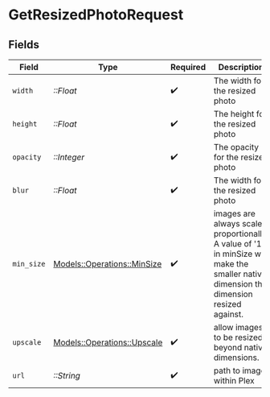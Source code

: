 # GetResizedPhotoRequest


## Fields

| Field                                                                                                                                    | Type                                                                                                                                     | Required                                                                                                                                 | Description                                                                                                                              | Example                                                                                                                                  |
| ---------------------------------------------------------------------------------------------------------------------------------------- | ---------------------------------------------------------------------------------------------------------------------------------------- | ---------------------------------------------------------------------------------------------------------------------------------------- | ---------------------------------------------------------------------------------------------------------------------------------------- | ---------------------------------------------------------------------------------------------------------------------------------------- |
| `width`                                                                                                                                  | *::Float*                                                                                                                                | :heavy_check_mark:                                                                                                                       | The width for the resized photo                                                                                                          | 110                                                                                                                                      |
| `height`                                                                                                                                 | *::Float*                                                                                                                                | :heavy_check_mark:                                                                                                                       | The height for the resized photo                                                                                                         | 165                                                                                                                                      |
| `opacity`                                                                                                                                | *::Integer*                                                                                                                              | :heavy_check_mark:                                                                                                                       | The opacity for the resized photo                                                                                                        |                                                                                                                                          |
| `blur`                                                                                                                                   | *::Float*                                                                                                                                | :heavy_check_mark:                                                                                                                       | The width for the resized photo                                                                                                          | 0                                                                                                                                        |
| `min_size`                                                                                                                               | [Models::Operations::MinSize](../../models/operations/minsize.md)                                                                        | :heavy_check_mark:                                                                                                                       | images are always scaled proportionally. A value of '1' in minSize will make the smaller native dimension the dimension resized against. |                                                                                                                                          |
| `upscale`                                                                                                                                | [Models::Operations::Upscale](../../models/operations/upscale.md)                                                                        | :heavy_check_mark:                                                                                                                       | allow images to be resized beyond native dimensions.                                                                                     |                                                                                                                                          |
| `url`                                                                                                                                    | *::String*                                                                                                                               | :heavy_check_mark:                                                                                                                       | path to image within Plex                                                                                                                | /library/metadata/49564/thumb/1654258204                                                                                                 |